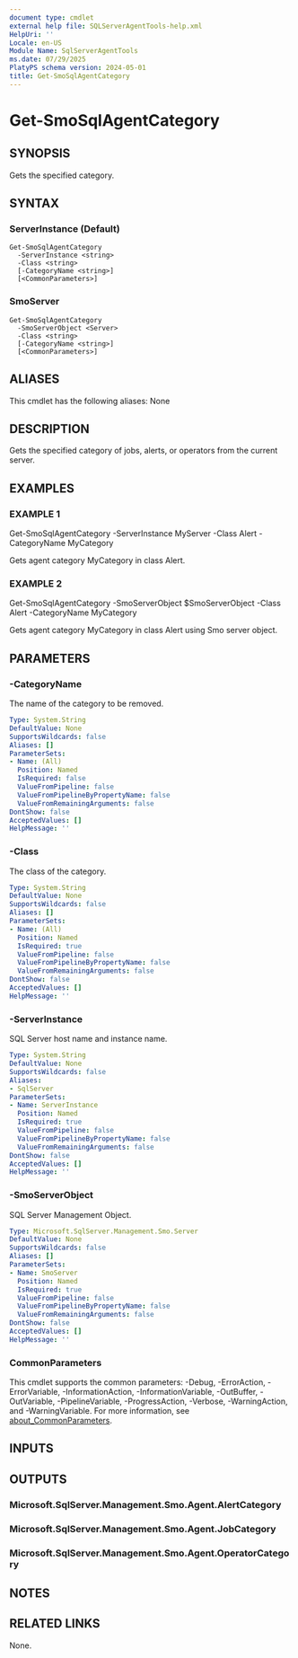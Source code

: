 ```yaml
---
document type: cmdlet
external help file: SQLServerAgentTools-help.xml
HelpUri: ''
Locale: en-US
Module Name: SqlServerAgentTools
ms.date: 07/29/2025
PlatyPS schema version: 2024-05-01
title: Get-SmoSqlAgentCategory
---
```


# Get-SmoSqlAgentCategory

## SYNOPSIS

Gets the specified category.

## SYNTAX

### ServerInstance (Default)

```
Get-SmoSqlAgentCategory
  -ServerInstance <string>
  -Class <string>
  [-CategoryName <string>]
  [<CommonParameters>]
```

### SmoServer

```
Get-SmoSqlAgentCategory
  -SmoServerObject <Server>
  -Class <string>
  [-CategoryName <string>]
  [<CommonParameters>]
```

## ALIASES

This cmdlet has the following aliases:
  None

## DESCRIPTION

Gets the specified category of jobs, alerts, or operators from the current server.

## EXAMPLES

### EXAMPLE 1

Get-SmoSqlAgentCategory -ServerInstance MyServer -Class Alert -CategoryName MyCategory

Gets agent category MyCategory in class Alert.

### EXAMPLE 2

Get-SmoSqlAgentCategory -SmoServerObject $SmoServerObject -Class Alert -CategoryName MyCategory

Gets agent category MyCategory in class Alert using Smo server object.

## PARAMETERS

### -CategoryName

The name of the category to be removed.

```yaml
Type: System.String
DefaultValue: None
SupportsWildcards: false
Aliases: []
ParameterSets:
- Name: (All)
  Position: Named
  IsRequired: false
  ValueFromPipeline: false
  ValueFromPipelineByPropertyName: false
  ValueFromRemainingArguments: false
DontShow: false
AcceptedValues: []
HelpMessage: ''
```

### -Class

The class of the category.

```yaml
Type: System.String
DefaultValue: None
SupportsWildcards: false
Aliases: []
ParameterSets:
- Name: (All)
  Position: Named
  IsRequired: true
  ValueFromPipeline: false
  ValueFromPipelineByPropertyName: false
  ValueFromRemainingArguments: false
DontShow: false
AcceptedValues: []
HelpMessage: ''
```

### -ServerInstance

SQL Server host name and instance name.

```yaml
Type: System.String
DefaultValue: None
SupportsWildcards: false
Aliases:
- SqlServer
ParameterSets:
- Name: ServerInstance
  Position: Named
  IsRequired: true
  ValueFromPipeline: false
  ValueFromPipelineByPropertyName: false
  ValueFromRemainingArguments: false
DontShow: false
AcceptedValues: []
HelpMessage: ''
```

### -SmoServerObject

SQL Server Management Object.

```yaml
Type: Microsoft.SqlServer.Management.Smo.Server
DefaultValue: None
SupportsWildcards: false
Aliases: []
ParameterSets:
- Name: SmoServer
  Position: Named
  IsRequired: true
  ValueFromPipeline: false
  ValueFromPipelineByPropertyName: false
  ValueFromRemainingArguments: false
DontShow: false
AcceptedValues: []
HelpMessage: ''
```

### CommonParameters

This cmdlet supports the common parameters: -Debug, -ErrorAction, -ErrorVariable,
-InformationAction, -InformationVariable, -OutBuffer, -OutVariable, -PipelineVariable,
-ProgressAction, -Verbose, -WarningAction, and -WarningVariable. For more information, see
[about_CommonParameters](https://go.microsoft.com/fwlink/?LinkID=113216).

## INPUTS

## OUTPUTS

### Microsoft.SqlServer.Management.Smo.Agent.AlertCategory



### Microsoft.SqlServer.Management.Smo.Agent.JobCategory



### Microsoft.SqlServer.Management.Smo.Agent.OperatorCategory



## NOTES




## RELATED LINKS

None.

